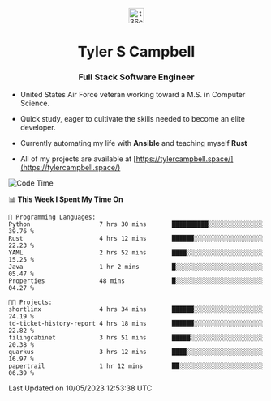 <p align="center">
<a href="https://www.linkedin.com/in/t36campbell" target="blank"><img align="center" src="https://ik.imagekit.io/t36campbell/Portfolio/linkedin.png.original_m8bbGgPh6.png" alt="t36campbell" height="30" width="30" /></a>
</p>
<h1 align="center">Tyler S Campbell</h1>
<h3 align="center">Full Stack Software Engineer</h3>

* United States Air Force veteran working toward a M.S. in Computer Science.

* Quick study, eager to cultivate the skills needed to become an elite developer.

* Currently automating my life with **Ansible** and teaching myself **Rust**

* All of my projects are available at [https://tylercampbell.space/](https://tylercampbell.space/)

<!--START_SECTION:waka-->
![Code Time](http://img.shields.io/badge/Code%20Time-2%2C472%20hrs%2051%20mins-blue)

📊 **This Week I Spent My Time On** 

```text
💬 Programming Languages: 
Python                   7 hrs 30 mins       ██████████░░░░░░░░░░░░░░░   39.76 % 
Rust                     4 hrs 12 mins       ██████░░░░░░░░░░░░░░░░░░░   22.23 % 
YAML                     2 hrs 52 mins       ████░░░░░░░░░░░░░░░░░░░░░   15.25 % 
Java                     1 hr 2 mins         █░░░░░░░░░░░░░░░░░░░░░░░░   05.47 % 
Properties               48 mins             █░░░░░░░░░░░░░░░░░░░░░░░░   04.27 % 

🐱‍💻 Projects: 
shortlinx                4 hrs 34 mins       ██████░░░░░░░░░░░░░░░░░░░   24.19 % 
td-ticket-history-report 4 hrs 18 mins       ██████░░░░░░░░░░░░░░░░░░░   22.82 % 
filingcabinet            3 hrs 51 mins       █████░░░░░░░░░░░░░░░░░░░░   20.38 % 
quarkus                  3 hrs 12 mins       ████░░░░░░░░░░░░░░░░░░░░░   16.97 % 
papertrail               1 hr 12 mins        ██░░░░░░░░░░░░░░░░░░░░░░░   06.39 % 
```


 Last Updated on 10/05/2023 12:53:38 UTC
<!--END_SECTION:waka-->
